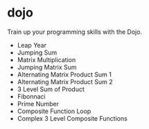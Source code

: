 # dojo

Train up your programming skills with the Dojo.


- Leap Year
- Jumping Sum
- Matrix Multiplication
- Jumping Matrix Sum
- Alternating Matrix Product Sum 1
- Alternating Matrix Product Sum 2
- 3 Level Sum of Product
- Fibonnaci 
- Prime Number
- Composite Function Loop
- Complex 3 Level Composite Functions
